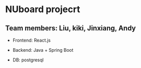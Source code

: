 # NUboard projecrt
## Team members: Liu, kiki, Jinxiang, Andy

- Frontend: React.js

- Backend: Java + Spring Boot

- DB: postgresql

